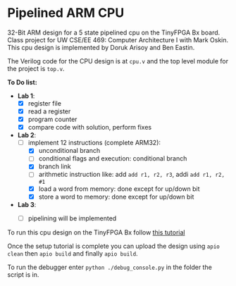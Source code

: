 # Pipelined ARM CPU
32-Bit ARM design for a 5 state pipelined cpu on the TinyFPGA Bx board.
Class project for UW CSE/EE 469: Computer Architecture I with Mark Oskin.
This cpu design is implemented by Doruk Arisoy and Ben Eastin.

The Verilog code for the CPU design is at <code>cpu.v</code> and the top level module for the project is <code>top.v</code>.

**To Do list:**
+ **Lab 1**:
    - [x] register file
    - [x] read a register
    - [x] program counter
    - [x] compare code with solution, perform fixes
+ **Lab 2**:
    - [ ] implement 12 instructions (complete ARM32):
        - [x] unconditional branch
        - [ ] conditional flags and execution: conditional branch
        - [x] branch link
        - [ ] arithmetic instruction like: add `add r1, r2, r3`, addi `add r1, r2, #1`
        - [x] load a word from memory: done except for up/down bit
        - [x] store a word to memory: done except for up/down bit
+ **Lab 3**:
    - [ ] pipelining will be implemented


To run this cpu design on the TinyFPGA Bx follow [this tutorial](https://tinyfpga.com/bx/guide.html)

Once the setup tutorial is complete you can upload the design using `apio clean` then `apio build` and finally `apio build`.

To run the debugger enter `python ./debug_console.py` in the folder the script is in.
